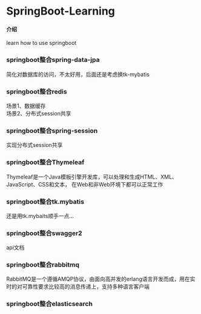 # SpringBoot-Learning

#### 介绍
learn how to use springboot

### springboot整合spring-data-jpa
简化对数据库的访问，不太好用，后面还是考虑换tk-mybatis

### springboot整合redis
场景1、数据缓存<br/>
场景2、分布式session共享

### springboot整合spring-session
实现分布式session共享

### springboot整合Thymeleaf
Thymeleaf是一个Java模板引擎开发库，可以处理和生成HTML、XML、JavaScript、CSS和文本，
在Web和非Web环境下都可以正常工作

### springboot整合tk.mybatis
还是用tk.mybaits顺手一点...

### springboot整合swagger2
api文档

### springboot整合rabbitmq
RabbitMQ是一个遵循AMQP协议，由面向高并发的erlang语言开发而成，用在实时的对可靠性要求比较高的消息传递上，支持多种语言客户端

### springboot整合elasticsearch